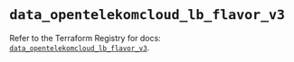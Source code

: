# `data_opentelekomcloud_lb_flavor_v3`

Refer to the Terraform Registry for docs: [`data_opentelekomcloud_lb_flavor_v3`](https://registry.terraform.io/providers/opentelekomcloud/opentelekomcloud/1.36.12/docs/data-sources/lb_flavor_v3).
